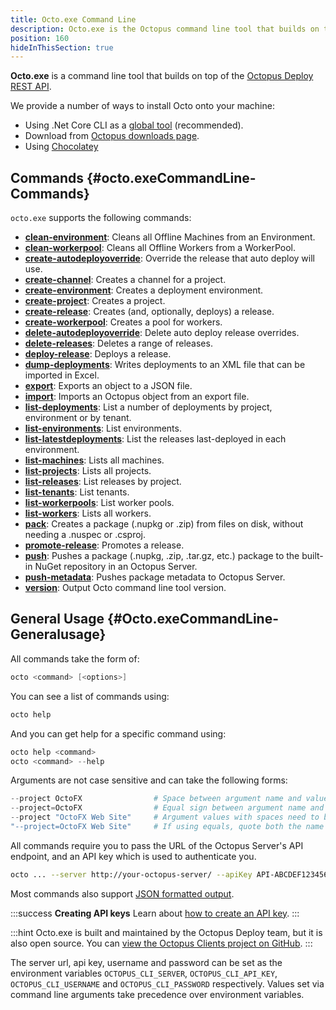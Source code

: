 ```yaml
---
title: Octo.exe Command Line
description: Octo.exe is the Octopus command line tool that builds on top of the Octopus REST API.
position: 160
hideInThisSection: true
---
```


**Octo.exe** is a command line tool that builds on top of the [Octopus Deploy REST API](/docs/api-and-integration/api/index.md).

We provide a number of ways to install Octo onto your machine:

- Using .Net Core CLI as a [global tool](/docs/api-and-integration/octo.exe-command-line/install-global-tool.md) (recommended).
- Download from [Octopus downloads page](https://octopus.com/downloads).
- Using [Chocolatey](https://chocolatey.org/packages/OctopusTools)

## Commands {#octo.exeCommandLine-Commands}

`octo.exe` supports the following commands:

- **[clean-environment](/docs\api-and-integration\octo.exe-command-line/clean-environment.md)**:  Cleans all Offline Machines from an Environment.
- **[clean-workerpool](/docs\api-and-integration\octo.exe-command-line/clean-workerpool.md)**:  Cleans all Offline Workers from a WorkerPool.
- **[create-autodeployoverride](/docs\api-and-integration\octo.exe-command-line/create-autodeployoverride.md)**:  Override the release that auto deploy will use.
- **[create-channel](/docs\api-and-integration\octo.exe-command-line/create-channel.md)**:  Creates a channel for a project.
- **[create-environment](/docs\api-and-integration\octo.exe-command-line/create-environment.md)**:  Creates a deployment environment.
- **[create-project](/docs\api-and-integration\octo.exe-command-line/create-project.md)**:  Creates a project.
- **[create-release](/docs\api-and-integration\octo.exe-command-line/create-release.md)**:  Creates (and, optionally, deploys) a release.
- **[create-workerpool](/docs\api-and-integration\octo.exe-command-line/create-workerpool.md)**:  Creates a pool for workers.
- **[delete-autodeployoverride](/docs\api-and-integration\octo.exe-command-line/delete-autodeployoverride.md)**:  Delete auto deploy release overrides.
- **[delete-releases](/docs\api-and-integration\octo.exe-command-line/delete-releases.md)**:  Deletes a range of releases.
- **[deploy-release](/docs\api-and-integration\octo.exe-command-line/deploy-release.md)**:  Deploys a release.
- **[dump-deployments](/docs\api-and-integration\octo.exe-command-line/dump-deployments.md)**:  Writes deployments to an XML file that can be imported in Excel.
- **[export](/docs\api-and-integration\octo.exe-command-line/export.md)**:  Exports an object to a JSON file.
- **[import](/docs\api-and-integration\octo.exe-command-line/import.md)**:  Imports an Octopus object from an export file.
- **[list-deployments](/docs\api-and-integration\octo.exe-command-line/list-deployments.md)**:  List a number of deployments by project, environment or by tenant.
- **[list-environments](/docs\api-and-integration\octo.exe-command-line/list-environments.md)**:  List environments.
- **[list-latestdeployments](/docs\api-and-integration\octo.exe-command-line/list-latestdeployments.md)**:  List the releases last-deployed in each environment.
- **[list-machines](/docs\api-and-integration\octo.exe-command-line/list-machines.md)**:  Lists all machines.
- **[list-projects](/docs\api-and-integration\octo.exe-command-line/list-projects.md)**:  Lists all projects.
- **[list-releases](/docs\api-and-integration\octo.exe-command-line/list-releases.md)**:  List releases by project.
- **[list-tenants](/docs\api-and-integration\octo.exe-command-line/list-tenants.md)**:  List tenants.
- **[list-workerpools](/docs\api-and-integration\octo.exe-command-line/list-workerpools.md)**:  List worker pools.
- **[list-workers](/docs\api-and-integration\octo.exe-command-line/list-workers.md)**:  Lists all workers.
- **[pack](/docs\api-and-integration\octo.exe-command-line/pack.md)**:  Creates a package (.nupkg or .zip) from files on disk, without needing a .nuspec or .csproj.
- **[promote-release](/docs\api-and-integration\octo.exe-command-line/promote-release.md)**:  Promotes a release.
- **[push](/docs\api-and-integration\octo.exe-command-line/push.md)**:  Pushes a package (.nupkg, .zip, .tar.gz, etc.) package to the built-in NuGet repository in an Octopus Server.
- **[push-metadata](/docs\api-and-integration\octo.exe-command-line/push-metadata.md)**:  Pushes package metadata to Octopus Server.
- **[version](/docs\api-and-integration\octo.exe-command-line/version.md)**:  Output Octo command line tool version.

## General Usage {#Octo.exeCommandLine-Generalusage}

All commands take the form of:

```powershell
octo <command> [<options>]
```

You can see a list of commands using:

```powershell
octo help
```

And you can get help for a specific command using:

```powershell
octo help <command>
octo <command> --help
```

Arguments are not case sensitive and can take the following forms:

```powershell
--project OctoFX                # Space between argument name and value
--project=OctoFX                # Equal sign between argument name and value
--project "OctoFX Web Site"     # Argument values with spaces need to be quoted
"--project=OctoFX Web Site"     # If using equals, quote both the name and value, not just the value
```

All commands require you to pass the URL of the Octopus Server's API endpoint, and an API key which is used to authenticate you.

```bash
octo ... --server http://your-octopus-server/ --apiKey API-ABCDEF123456
```

Most commands also support [JSON formatted output](formatted-output.md).

:::success
**Creating API keys**
Learn about [how to create an API key](/docs/api-and-integration/api/how-to-create-an-api-key.md).
:::

:::hint
Octo.exe is built and maintained by the Octopus Deploy team, but it is also open source. You can [view the Octopus Clients project on GitHub](https://github.com/OctopusDeploy/OctopusClients).
:::

The server url, api key, username and password can be set as the environment variables `OCTOPUS_CLI_SERVER`, `OCTOPUS_CLI_API_KEY`, `OCTOPUS_CLI_USERNAME` and `OCTOPUS_CLI_PASSWORD` respectively. Values set via command line arguments take precedence over environment variables.
